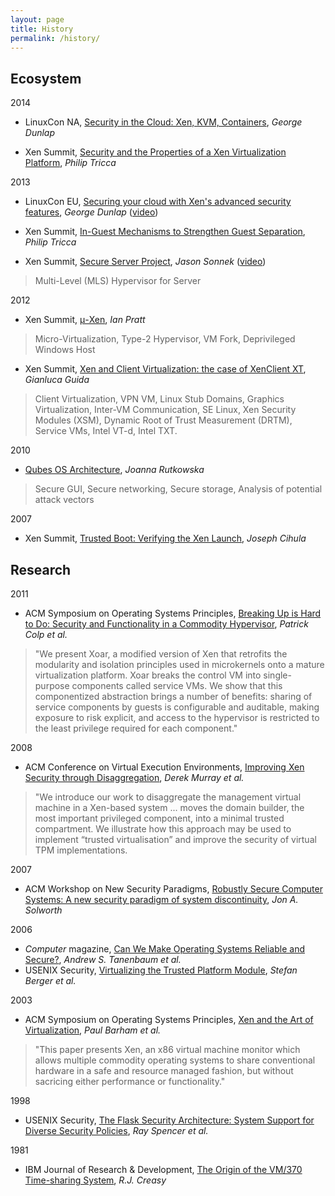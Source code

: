 ```yaml
---
layout: page
title: History
permalink: /history/
---
```


## Ecosystem

2014

* LinuxCon NA, [Security in the Cloud: Xen, KVM, Containers](http://www.slideshare.net/xen_com_mgr/lcna14-security-of-virtualization-solutions), *George Dunlap*

* Xen Summit, [Security and the Properties of a Xen Virtualization Platform](http://www.slideshare.net/xen_com_mgr/tricca-xen-summit2014), *Philip Tricca*

2013

* LinuxCon EU, [Securing your cloud with Xen's advanced security features](http://www.slideshare.net/xen_com_mgr/lceu13-securing-your-cloud-with-xens-advanced-security-features-ge), *George Dunlap* ([video](http://www.youtube.com/watch?v=fvW3kzl-bfY))

* Xen Summit, [In-Guest Mechanisms to Strengthen Guest Separation](http://www.slideshare.net/xen_com_mgr/xen-summit-2013triccastrengthen-guest-separation), *Philip Tricca*

* Xen Summit, [Secure Server Project](http://www.slideshare.net/xen_com_mgr/xen-summit2013-secureserverproject), *Jason Sonnek* ([video](http://www.youtube.com/watch?v=v_RJZTFcKoc))

> Multi-Level (MLS) Hypervisor for Server 

2012 

* Xen Summit, [&mu;-Xen](http://www.slideshare.net/xen_com_mgr/xen-14203926), *Ian Pratt*

> Micro-Virtualization, Type-2 Hypervisor, VM Fork, Deprivileged Windows Host 

* Xen Summit, [Xen and Client Virtualization: the case of XenClient XT](http://www.slideshare.net/xen_com_mgr/xen-and-client-virtualization-the-case-of-xenclient-xt), *Gianluca Guida*

> Client Virtualization, VPN VM, Linux Stub Domains, Graphics Virtualization, Inter-VM Communication, SE Linux, Xen Security Modules (XSM), Dynamic Root of Trust Measurement (DRTM), Service VMs, Intel VT-d, Intel TXT.

2010 

* [Qubes OS Architecture](http://files.qubes-os.org/files/doc/arch-spec-0.3.pdf), *Joanna Rutkowska*

> Secure GUI, Secure networking, Secure storage, Analysis of potential attack vectors

2007 

* Xen Summit, [Trusted Boot: Verifying the Xen Launch](http://www-archive.xenproject.org/files/xensummit_fall07/23_JosephCihula.pdf), *Joseph Cihula*

## Research

2011 

* ACM Symposium on Operating Systems Principles, [Breaking Up is Hard to Do: Security and Functionality in a Commodity Hypervisor](http://www.cs.ubc.ca/~andy/papers/xoar-sosp-final.pdf), *Patrick Colp et al.*

> "We present Xoar, a modified version of Xen that retrofits the modularity and 
isolation principles used in microkernels onto a mature virtualization platform. 
Xoar breaks the control VM into single-purpose components called
service VMs. We show that this componentized abstraction brings a number of
benefits: sharing of service components by guests is configurable and auditable, 
making exposure to risk explicit, and access to the hypervisor is restricted 
to the least privilege required for each component."

2008 

* ACM Conference on Virtual Execution Environments, [Improving Xen Security through Disaggregation](https://www.cl.cam.ac.uk/research/srg/netos/papers/2008-murray2008improving.pdf), *Derek Murray et al.*

> "We introduce our work to disaggregate the management virtual machine 
in a Xen-based system ... moves
the domain builder, the most important privileged component, into a minimal 
trusted compartment. We illustrate how this approach may be used to implement 
“trusted virtualisation” and improve the security of virtual TPM implementations. 

2007

* ACM Workshop on New Security Paradigms, [Robustly Secure Computer Systems: A new security paradigm of system discontinuity](http://parsys.eecs.uic.edu/~solworth/solworth07systemDiscontinuity.pdf), *Jon A. Solworth*

2006 

* *Computer* magazine, [Can We Make Operating Systems Reliable and Secure?](http://www.cs.vu.nl/~ast/publications/computer-2006a.pdf), *Andrew S. Tanenbaum et al.*
* USENIX Security, [Virtualizing the Trusted Platform Module](https://www.usenix.org/event/sec06/tech/full_papers/berger/berger.pdf), *Stefan Berger et al.*

2003

* ACM Symposium on Operating Systems Principles, [Xen and the Art of Virtualization](http://www.cl.cam.ac.uk/research/srg/netos/papers/2003-xensosp.pdf), *Paul Barham et al.*

> "This paper presents Xen, an x86 virtual machine monitor which allows multiple commodity operating systems to share conventional hardware in a safe and resource managed fashion, but without sacricing either performance or functionality."

1998 

* USENIX Security, [The Flask Security Architecture: System Support for Diverse Security Policies](https://www.cs.cmu.edu/~dga/papers/flask-usenixsec99.pdf), *Ray Spencer et al.*

1981

* IBM Journal of Research & Development, [The Origin of the VM/370 Time-sharing System](http://lass.cs.umass.edu/~shenoy/courses/fall07/papers/vm370.pdf), *R.J. Creasy*
